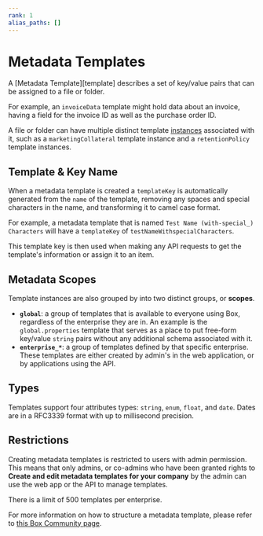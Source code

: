 ```yaml
---
rank: 1
alias_paths: []
---
```


# Metadata Templates

A [Metadata Template][template] describes a set of key/value
pairs that can be assigned to a file or folder.

For example, an `invoiceData` template might hold data about an invoice, having
a field for the invoice ID as well as the purchase order ID.

A file or folder can have multiple distinct template [instances][instance]
associated with it, such as a `marketingCollateral` template instance and a
`retentionPolicy` template instances.

## Template & Key Name

When a metadata template is created a `templateKey` is automatically generated
from the `name` of the template, removing any spaces and special characters in
the name, and transforming it to camel case format.

For example, a metadata template that is named
`Test Name (with-special_) Characters` will have a `templateKey` of
`testNameWithspecialCharacters`.

This template key is then used when making any API requests to get the template's
information or assign it to an item.

## Metadata Scopes

Template instances are also grouped by into two distinct groups, or **scopes**.

* **`global`**: a group of templates that is available to everyone using Box,
  regardless of the enterprise they are in. An example is the
  `global.properties` template that serves as a place to put free-form key/value
  `string` pairs without any additional schema associated with it.
* **`enterprise_*`**: a group of templates defined by that specific enterprise.
  These templates are either created by admin's in the web application, or by
  applications using the API.

## Types

Templates support four attributes types: `string`, `enum`, `float`, and `date`.
Dates are in a RFC3339 format with up to millisecond precision.

## Restrictions

Creating metadata templates is restricted to users with admin permission. This
means that only admins, or co-admins who have been granted rights to **Create
and edit metadata templates for your company** by the admin can use the web app
or the API to manage templates.

There is a limit of 500 templates per enterprise.

For more information on how to structure a metadata template, please refer to
[this Box Community page][community].

[instance]: g://metadata/instances
[community]: https://community.box.com/t5/How-to-Guides-for-Admins/How-to-Create-the-Right-Metadata-Structure-for-your-Enterprise/ta-p/43960
